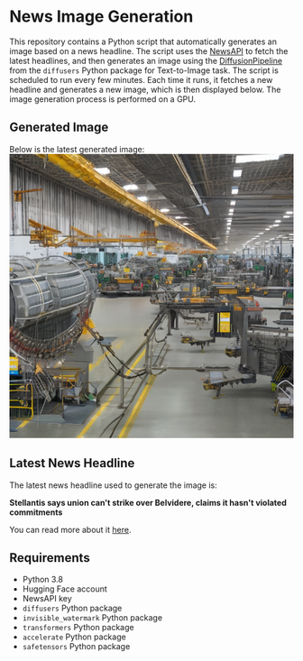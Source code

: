 # News Image Generation
This repository contains a Python script that automatically generates an image based on a news headline. The script uses the [NewsAPI](https://newsapi.org/) to fetch the latest headlines, and then generates an image using the [DiffusionPipeline](https://github.com/huggingface/diffusers) from the `diffusers` Python package for Text-to-Image task.
The script is scheduled to run every few minutes. Each time it runs, it fetches a new headline and generates a new image, which is then displayed below. The image generation process is performed on a GPU.

## Generated Image
Below is the latest generated image:
![Generated Image](image.png)

## Latest News Headline
The latest news headline used to generate the image is:

**Stellantis says union can't strike over Belvidere, claims it hasn't violated commitments**

You can read more about it [here](https://news.google.com/rss/articles/CBMixwFBVV95cUxQSHNYRlJHamZLazdOX1dvanVGUVRsSDM4c0pnRFl4WjBQVjFtdm5hTU5sVmZNWi0zVVdsUzdFa0xWdEJJOXdFTGY5bWNWZFp3QnFRTTByMnk5ZU5MMEEwbE1nV1Nod2UxOTIzemJPeXA4OGlwU0pneWdiQS1MQUFZZjZzc0luS0hhd21RUnZNTUM1Q0k3c0czNGlCZFBmNm81YWpQRkZaZmdndV9xZDY3WDZLLUg4REZDYlh3SVFYdFJsOTg5enow?oc=5).

## Requirements
- Python 3.8
- Hugging Face account
- NewsAPI key
- `diffusers` Python package
- `invisible_watermark` Python package
- `transformers` Python package
- `accelerate` Python package
- `safetensors` Python package
